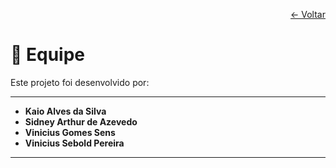 <p align="right">
  <a href="../README.md">← Voltar</a>
</p>

# 👥 Equipe

Este projeto foi desenvolvido por:

---

- **Kaio Alves da Silva**
- **Sidney Arthur de Azevedo**
- **Vinicius Gomes Sens**
- **Vinicius Sebold Pereira**

---